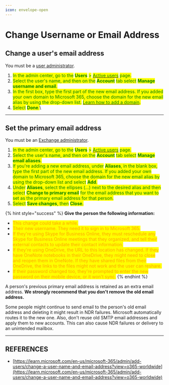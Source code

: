 ```yaml
---
icon: envelope-open
---
```


# Change Username or Email Address

## Change a user's email address

You must be a [user administrator](https://learn.microsoft.com/en-us/microsoft-365/admin/add-users/about-admin-roles?view=o365-worldwide#commonly-used-microsoft-365-admin-center-roles\&preserve-view=true).

1. <mark style="color:green;">In the admin center, go to the</mark> <mark style="color:green;"></mark><mark style="color:green;">**Users**</mark> <mark style="color:green;"></mark><mark style="color:green;">></mark> [<mark style="color:green;">Active users</mark>](https://go.microsoft.com/fwlink/p/?linkid=834822) <mark style="color:green;">page.</mark>
2. <mark style="color:green;">Select the user's name, and then on the</mark> <mark style="color:green;"></mark><mark style="color:green;">**Account**</mark> <mark style="color:green;"></mark><mark style="color:green;">tab select</mark> <mark style="color:green;"></mark><mark style="color:green;">**Manage username and email**</mark><mark style="color:green;">.</mark>
3. <mark style="color:green;">In the first box, type the first part of the new email address. If you added your own domain to Microsoft 365, choose the domain for the new email alias by using the drop-down list.</mark> [<mark style="color:green;">Learn how to add a domain</mark>](https://learn.microsoft.com/en-us/microsoft-365/admin/setup/add-domain?view=o365-worldwide)<mark style="color:green;">.</mark>
4. <mark style="color:green;">Select</mark> <mark style="color:green;"></mark><mark style="color:green;">**Done**</mark><mark style="color:green;">.</mark>\


***

## Set the primary email address

You must be an [Exchange administrator](https://learn.microsoft.com/en-us/microsoft-365/admin/add-users/about-exchange-online-admin-role?view=o365-worldwide).

1. <mark style="color:green;">In the admin center, go to the</mark> <mark style="color:green;"></mark><mark style="color:green;">**Users**</mark> <mark style="color:green;"></mark><mark style="color:green;">></mark> [<mark style="color:green;">Active users</mark>](https://go.microsoft.com/fwlink/p/?linkid=834822) <mark style="color:green;">page.</mark>
2. <mark style="color:green;">Select the user's name, and then on the</mark> <mark style="color:green;"></mark><mark style="color:green;">**Account**</mark> <mark style="color:green;"></mark><mark style="color:green;">tab select</mark> <mark style="color:green;"></mark><mark style="color:green;">**Manage email aliases**</mark><mark style="color:green;">.</mark>
3. <mark style="color:green;">If you're adding a new email address, under</mark> <mark style="color:green;"></mark><mark style="color:green;">**Aliases**</mark><mark style="color:green;">, in the blank box, type the first part of the new email address. If you added your own domain to Microsoft 365, choose the domain for the new email alias by using the drop-down list and select</mark> <mark style="color:green;"></mark><mark style="color:green;">**Add**</mark><mark style="color:green;">.</mark>
4. <mark style="color:green;">Under</mark> <mark style="color:green;"></mark><mark style="color:green;">**Aliases**</mark><mark style="color:green;">, select the ellipses (...) next to the desired alias and then select</mark> <mark style="color:green;"></mark><mark style="color:green;">**Change to primary email**</mark> <mark style="color:green;"></mark><mark style="color:green;">for the email address that you want to set as the primary email address for that person.</mark>
5. <mark style="color:green;">Select</mark> <mark style="color:green;"></mark><mark style="color:green;">**Save changes**</mark><mark style="color:green;">, then</mark> <mark style="color:green;"></mark><mark style="color:green;">**Close**</mark><mark style="color:green;">.</mark>

{% hint style="success" %}
**Give the person the following information:**

* <mark style="color:orange;">This change could take a while.</mark>
* <mark style="color:orange;">Their new username. They need it to sign in to Microsoft 365.</mark>
* <mark style="color:orange;">If they're using Skype for Business Online, they must reschedule any Skype for Business Online meetings that they organized, and tell their external contacts to update their contact information.</mark>
* <mark style="color:orange;">If they're using OneDrive, the URL to this location has changed. If they have OneNote notebooks in their OneDrive, they might need to close and reopen them in OneNote. If they have shared files from their OneDrive, the links to the files might not work and the user can reshare.</mark>
* <mark style="color:orange;">If their password changed too, they're prompted to enter the new password on their mobile device, or it won't sync.</mark>
{% endhint %}

A person's previous primary email address is retained as an extra email address. **We strongly recommend that you don't remove the old email address.**

Some people might continue to send email to the person's old email address and deleting it might result in NDR failures. Microsoft automatically routes it to the new one. Also, don't reuse old SMTP email addresses and apply them to new accounts. This can also cause NDR failures or delivery to an unintended mailbox.



***

## REFERENCES

* [https://learn.microsoft.com/en-us/microsoft-365/admin/add-users/change-a-user-name-and-email-address?view=o365-worldwide](https://learn.microsoft.com/en-us/microsoft-365/admin/add-users/change-a-user-name-and-email-address?view=o365-worldwide)

